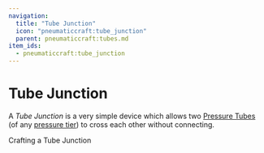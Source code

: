 ```yaml
---
navigation:
  title: "Tube Junction"
  icon: "pneumaticcraft:tube_junction"
  parent: pneumaticcraft:tubes.md
item_ids:
  - pneumaticcraft:tube_junction
---
```


# Tube Junction

A *Tube Junction* is a very simple device which allows two [Pressure Tubes](./pressure_tubes.md) (of any [pressure tier](../base_concepts/pressure_tiers.md)) to cross each other without connecting.

Crafting a Tube Junction

<Recipe id="pneumaticcraft:tube_junction" />

